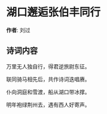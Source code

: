 # 湖口邂逅张伯丰同行

**作者**: 刘过

## 诗词内容

万里无人独自行，得君逆旅尉东征。

联同骑马相先后，共作诗词迭唱赓。

仆向洞庭和雪渡，船从湖口带冰撑。

明年袍绿荆州去，遇有西人好寄声。


